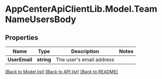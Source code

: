 # AppCenterApiClientLib.Model.TeamNameUsersBody
## Properties

Name | Type | Description | Notes
------------ | ------------- | ------------- | -------------
**UserEmail** | **string** | The user&#x27;s email address | 

[[Back to Model list]](../README.md#documentation-for-models) [[Back to API list]](../README.md#documentation-for-api-endpoints) [[Back to README]](../README.md)

